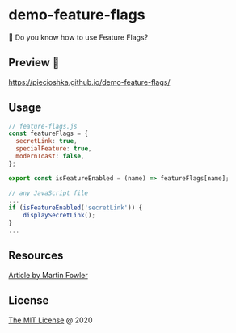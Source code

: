 # demo-feature-flags

🚁 Do you know how to use Feature Flags?

## Preview 🎉

<https://piecioshka.github.io/demo-feature-flags/>

## Usage

```js
// feature-flags.js
const featureFlags = {
  secretLink: true,
  specialFeature: true,
  modernToast: false,
};

export const isFeatureEnabled = (name) => featureFlags[name];
```

```js
// any JavaScript file
...
if (isFeatureEnabled('secretLink')) {
    displaySecretLink();
}
...
```

## Resources

[Article by Martin Fowler](https://www.martinfowler.com/articles/feature-toggles.html)

## License

[The MIT License](http://piecioshka.mit-license.org) @ 2020

